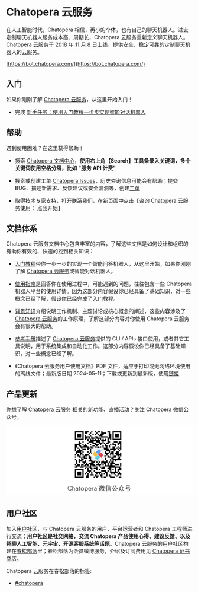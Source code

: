 # Chatopera 云服务

在人工智能时代，Chatopera 相信，再小的个体，也有自己的聊天机器人。过去定制聊天机器人服务成本高、周期长，Chatopera 云服务重新定义聊天机器人。Chatopera 云服务于 [2018 年 11 月 8 日](https://mp.weixin.qq.com/s/HMLjWN_ynpJWJx_OiL0GqQ)上线，提供安全、稳定可靠的定制聊天机器人的云服务。

[https://bot.chatopera.com/](https://bot.chatopera.com/)

## 入门
<!-- First Steps -->

如果你刚刚了解 [Chatopera 云服务](https://bot.chatopera.com)，从这里开始入门！

* 完成 [新手任务：使用入门教程一步步实现智能对话机器人](https://docs.chatopera.com/products/chatbot-platform/tutorials/index.html)

## 帮助
<!-- Getting Help -->

遇到使用困难？在这里获得帮助！

* 搜索 [Chatopera 文档中心](https://docs.chatopera.com/products/chatbot-platform/index.html)，**使用右上角【Search】工具条录入关键词，多个关键词使用空格分隔，比如 "服务 API 计费"**

* 搜索或创建工单 [Chatopera Issues](https://github.com/chatopera/docs/issues)，历史咨询信息可能会有帮助；提交 BUG、描述新需求、反馈建议或安全漏洞等，创建[工单](https://github.com/chatopera/docs/issues/new/choose)

* 取得技术专家支持，打开[联系我们](https://www.chatopera.com/mail.html)，在新页面中点击【咨询 Chatopera 云服务使用： 点我开始】

## 文档体系
<!-- How the documentation is organized  -->

Chatopera 云服务文档中心包含丰富的内容，了解这些文档是如何设计和组织的有助你有效的、快速的找到相关知识：

* [入门教程](https://docs.chatopera.com/products/chatbot-platform/tutorials/index.html)带你一步一步的实现一个智能问答机器人，从这里开始，如果你刚刚了解 [Chatopera 云服务](https://bot.chatopera.com)或智能对话机器人。

* [使用指南](https://docs.chatopera.com/products/chatbot-platform/howto-guides/index.html)是回答你在使用过程中，可能遇到的问题，往往包含一些 Chatopera 机器人平台的使用详情。因为这部分内容假设你已经具备了基础知识，对一些概念已经了解，假设你已经完成了[入门教程](https://docs.chatopera.com/products/chatbot-platform/tutorials/index.html)。

* [背景知识](https://docs.chatopera.com/products/chatbot-platform/explanations/index.html)介绍说明工作机制、主题讨论或核心概念的阐述，这些内容涉及了 [Chatopera 云服务](https://bot.chatopera.com)的工作原理，了解这部分内容对你使用 Chatopera 云服务会有很大的帮助。

* [参考手册](https://docs.chatopera.com/products/chatbot-platform/references/index.html)描述了 [Chatopera 云服务](https://bot.chatopera.com)提供的 CLI / APIs 接口使用，或者其它工具说明，用于系统集成和自动化工作。这部分内容假设你已经具备了基础知识，对一些概念已经了解。

* 《Chatopera 云服务用户使用文档》PDF 文件，适应于打印或无网络环境使用的离线文件；最新版日期 2024-05-11；下载或更新到最新版，使用[链接](https://docs.chatopera.com/assets/files/chatopera_bot_manual.pdf)

## 产品更新

你想了解 [Chatopera 云服务](https://bot.chatopera.com) 相关的新功能、直播活动？关注 Chatopera 微信公众号。

![](../../images/assets/screenshot_20230428152601.png)

## 用户社区

加入[用户社区](https://tribe.cskefu.com/public/local)，与 Chatopera 云服务的用户、平台运营者和 Chatopera 工程师进行交流；**用户社区是社交网络，交流 Chatopera 产品使用心得、建议反馈、以及畅聊人工智能、元宇宙、开源客服系统等话题**。Chatopera 云服务的用户社区构建在[春松部落](https://tribe.cskefu.com/public/local)里；春松部落为会员微博服务，介绍及订阅费用见 [Chatopera 证书商店](https://store.chatopera.com/product/cstribe001)。

Chatopera 云服务在春松部落的标签:

* [#chatopera](https://tribe.cskefu.com/tags/chatopera)